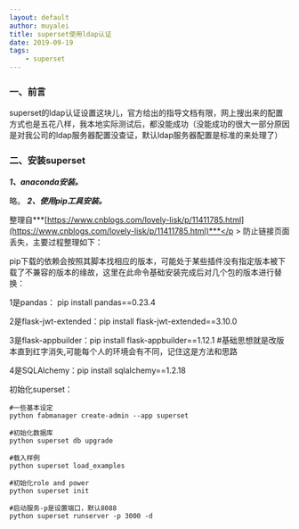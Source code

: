 ```yaml
---
layout: default
author: muyalei
title: superset使用ldap认证
date: 2019-09-19
tags:
    - superset
---
```



### 一、前言

superset的ldap认证设置这块儿，官方给出的指导文档有限，网上搜出来的配置方式也是五花八样，我本地实际测试后，都没能成功（没能成功的很大一部分原因是对我公司的ldap服务器配置没查证，默认ldap服务器配置是标准的来处理了）


### 二、安装superset

***1、anaconda安装。***</p >
略。
***2、使用pip工具安装。***</p >
整理自***[https://www.cnblogs.com/lovely-lisk/p/11411785.html](https://www.cnblogs.com/lovely-lisk/p/11411785.html)***</p >
防止链接页面丢失，主要过程整理如下：</p >
pip下载的依赖会按照其脚本找相应的版本，可能处于某些插件没有指定版本被下载了不兼容的版本的缘故，这里在此命令基础安装完成后对几个包的版本进行替换：</p >
1是pandas： pip install pandas==0.23.4</p >
2是flask-jwt-extended：pip install flask-jwt-extended==3.10.0</p >
3是flask-appbuilder：pip install flask-appbuilder==1.12.1 #基础思想就是改版本直到红字消失,可能每个人的环境会有不同，记住这是方法和思路</p >
4是SQLAlchemy：pip install sqlalchemy==1.2.18</p >

初始化superset：</p >
```
#一些基本设定
python fabmanager create-admin --app superset  

#初始化数据库
python superset db upgrade  

#载入样例
python superset load_examples  

#初始化role and power
python superset init 

#启动服务-p是设置端口，默认8088
python superset runserver -p 3000 -d
```

 

